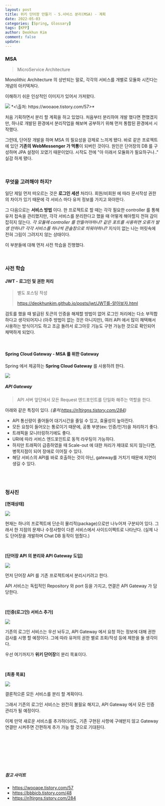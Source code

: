 ```yaml
---
layout: post
title: 위키 단어장 만들기 - 5.서비스 분리(MSA) - 계획
date: 2022-05-03
categories: [Spring, Glossary]
tags: [KPP]
author: Deokhun Kim
comment: false
update: 
---
```


### MSA
>MicroService Architecture

Monolithic Architecture 의 상반되는 말로, 각각의 서비스를 개별로 모듈화 시킨다는 개념의 아키텍쳐다.

이해하기 쉬운 인상적인 이미지가 있어서 가져왔다.

<img src="/assets/postimg/2022_05/msa.png">
*<\출처: https://wooaoe.tistory.com/57>*

<br/>

처음 기획하면서 분리 할 계획을 하고 있었다. 
처음부터 분리하여 개발 했다면 편했겠지만, 하나로 개발된 환경에서 분리작업을 해보며 공부하기 위해 먼저 통합된 환경에서 시작했다.

그런데, 단어장 개발을 하며 MSA 의 필요성을 강제로 느끼게 됐다. 
바로 같은 프로젝트에 있던 **기존의 WebMessenger 가 먹통**이 되버린 것이다. 
원인은 단어장의 DB 를 구성하며 JPA 설정이 꼬였기 때문이었다. 
시작도 전에 "아 이래서 모듈화가 필요하구나.." 실감 하게 됐다.


<br/>

### 무엇을 고려해야 하지?
일단 제일 먼저 떠오르는 것은 **로그인 세션** 처리다. 
회원/비회원 에 따라 문서작성 권한의 차이가 있기 때문에 각 서비스 마다 유저 정보를 가지고 와야한다. 

그 다음으로는 **서비스 방법** 이다. 
한 프로젝트로 할 때는 각각 필요한 controller 를 통해 유저 접속을 관리했지만, 
각각 서비스를 분리한다고 했을 때 어떻게 해야할지 전혀 감이 잡히지 않는다. 
_각 모듈에 controller 를 만들어야하나? 같은 포트를 사용하면 오류가 발생 안하나? 
각각 서비스를 하나씩 콘솔창으로 띄워야하나?_ 
지식이 없는 나는 머릿속에 전혀 그림이 그려지지 않는 상태이다.


이 부분들에 대해 먼저 사전 학습을 진행했다.

<br/>

### 사전 학습
#### JWT - 로그인 및 권한 처리
> 별도 포스팅 작성
> 
>https://deokhunkim.github.io/posts/jwt/JWT를-알아보자.html

검토를 했을 때 발급된 토큰의 인증을 해제할 방법이 없어 로그인 처리에는 다소 부적합 하다고 생각되어지나
(아주 방법이 없는 것은 아니지만), 
여러 API 에서 많이 채택해서 사용하는 방식이기도 하고 조금 돌려서 로그아웃 기능도 구현 가능한 것으로 확인되어 채택하게 되었다.


<br/>

#### Spring Cloud Gateway - MSA 를 위한 Gateway
Spring 에서 제공하는 **Spring Cloud Gateway** 를 사용하려 한다.

<img src="/assets/postimg/2022_05/spring-api-gateway.png">

##### API Gateway
> API 서버 앞단에서 모든 Request 엔드포인트를 단일화 해주는 역할을 한다.

아래와 같은 특징이 있다. _(출처:https://n1tjrgns.tistory.com/284)_
* API 통신량이 줄어들어 대기시간을 줄일 수 있고, 효율성이 높아진다.
* 모든 요청이 들어오는 통로이기 때문에, 공통 부분(ex: 인증/인가)을 처리하기 좋다.
* 트래픽을 모니터링하기에도 좋다.
* URI에 따라 서비스 엔드포인트로 동적 라우팅이 가능하다.
* 하지만 트래픽이 급증하였을 때 Scale-out 에 대한 처리가 제대로 되지 않는다면, 병목지점이 되어 장애로 이어질 수 있다.
* 해당 서비스의 API를 바로 호출하는 것이 아닌, gateway를 거치기 때문에 지연이 생길 수 있다.


<br/>


<br/>

### 청사진
**[현재상태]**


<img src="/assets/postimg/2022_05/msa-split-1.svg">

현재는 하나의 프로젝트에 단순히 물리적(package)으로만 나누어져 구분되어 있다. 
그래서 한 지점의 문제나 수정사항이 다른 서비스에서 사이드이펙트로 나타난다.
(실제 나도 단어장을 개발하며 Chat DB 동작이 멈췄다.)

<br/>

**[단어장 API 의 분리와 API Gateway 도입]**

<img src="/assets/postimg/2022_05/msa-split-2.svg">

먼저 단어장 API 를 기존 프로젝트에서 분리시키려고 한다.

API 서비스는 독립적인 Repository 와 port 등을 가지고, 연결은 API Gateway 가 담당한다.


<br/>

**[인증(로그인) 서비스 추가]**

<img src="/assets/postimg/2022_05/msa-split-3.svg">

기존의 로그인 서비스는 우선 놔두고, API Gateway 에서 요청 하는 정보에 대해 권한 검사를 시행 할 예정이다.
그에 따라 유저의 권한 별로 조회/작성 등에 제한을 둘 생각이다.

우선 여기까지가 **위키 단어장**의 분리 목표이다.

<br/>


**[최종 목표]**

<img src="/assets/postimg/2022_05/msa-split-4.svg">

결론적으론 모든 서비스를 분리 할 계획이다.

그래서 기존의 로그인 서비스는 완전히 불필요 해지고, API Gateway 에서 모든 인증 관리가 될 예정이다.

이제 만약 새로운 서비스를 추가하더라도, 기존 구현된 사항에 구애받지 않고 Gateway 연결만 시켜주면 간편하게 추가 가능 할 것으로 기대된다.   

<br/>




<br/>
<br/>
<br/>
<br/>
<br/>

##### 참고 사이트
* https://wooaoe.tistory.com/57
* https://bbbicb.tistory.com/48
* https://n1tjrgns.tistory.com/284